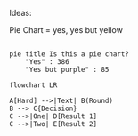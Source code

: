 Ideas:

Pie Chart = yes, yes but yellow

```mermaid

pie title Is this a pie chart?
    "Yes" : 386
    "Yes but purple" : 85

```

```
flowchart LR

A[Hard] -->|Text| B(Round)
B --> C{Decision}
C -->|One| D[Result 1]
C -->|Two| E[Result 2]
```
